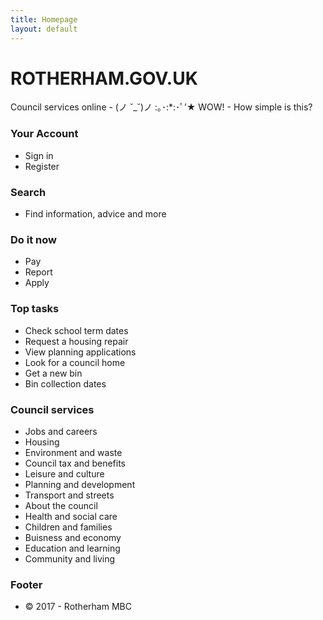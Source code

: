 ```yaml
---
title: Homepage
layout: default
---
```


# ROTHERHAM.GOV.UK
Council services online - (ノ ˘_˘)ノ :｡･:*:･ﾟ’★ WOW! - How simple is this? 

### Your Account
- Sign in
- Register

### Search
- Find information, advice and more

### Do it now
- Pay
- Report
- Apply

### Top tasks
- Check school term dates
- Request a housing repair
- View planning applications
- Look for a council home
- Get a new bin
- Bin collection dates

### Council services
- Jobs and careers
- Housing
- Environment and waste
- Council tax and benefits
- Leisure and culture
- Planning and development
- Transport and streets
- About the council
- Health and social care
- Children and families
- Buisness and economy
- Education and learning
- Community and living

### Footer
- &copy; 2017 - Rotherham MBC






